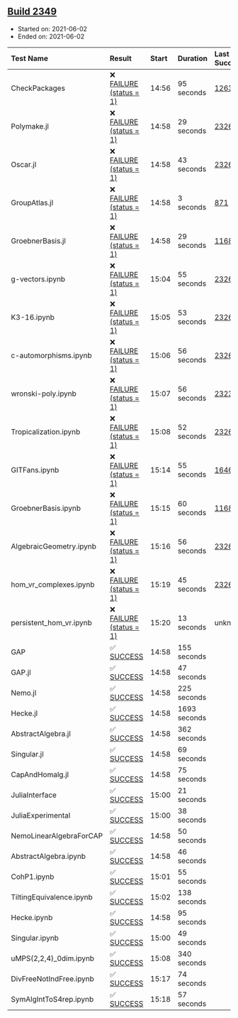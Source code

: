 ## [Build 2349](https://oscarci.mathematik.uni-kl.de/job/oscar-stable/2349/)

* Started on: 2021-06-02
* Ended on: 2021-06-02

| Test Name    | Result | Start | Duration | Last Success | First Failure |
|:-------------|:-------|:------|:---------|:-------------|:--------------|
| CheckPackages | ❌ [FAILURE (status = 1)](https://oscarci.mathematik.uni-kl.de/job/oscar-stable/2349/artifact/logs/build-2349/CheckPackages.log) | 14:56 | 95 seconds | [1263](https://oscarci.mathematik.uni-kl.de/job/oscar-stable/1263/) | [1264](https://oscarci.mathematik.uni-kl.de/job/oscar-stable/1264/) |
| Polymake.jl | ❌ [FAILURE (status = 1)](https://oscarci.mathematik.uni-kl.de/job/oscar-stable/2349/artifact/logs/build-2349/Polymake.jl.log) | 14:58 | 29 seconds | [2326](https://oscarci.mathematik.uni-kl.de/job/oscar-stable/2326/) | [2327](https://oscarci.mathematik.uni-kl.de/job/oscar-stable/2327/) |
| Oscar.jl | ❌ [FAILURE (status = 1)](https://oscarci.mathematik.uni-kl.de/job/oscar-stable/2349/artifact/logs/build-2349/Oscar.jl.log) | 14:58 | 43 seconds | [2326](https://oscarci.mathematik.uni-kl.de/job/oscar-stable/2326/) | [2327](https://oscarci.mathematik.uni-kl.de/job/oscar-stable/2327/) |
| GroupAtlas.jl | ❌ [FAILURE (status = 1)](https://oscarci.mathematik.uni-kl.de/job/oscar-stable/2349/artifact/logs/build-2349/GroupAtlas.jl.log) | 14:58 | 3 seconds | [871](https://oscarci.mathematik.uni-kl.de/job/oscar-stable/871/) | [872](https://oscarci.mathematik.uni-kl.de/job/oscar-stable/872/) |
| GroebnerBasis.jl | ❌ [FAILURE (status = 1)](https://oscarci.mathematik.uni-kl.de/job/oscar-stable/2349/artifact/logs/build-2349/GroebnerBasis.jl.log) | 14:58 | 29 seconds | [1168](https://oscarci.mathematik.uni-kl.de/job/oscar-stable/1168/) | [1169](https://oscarci.mathematik.uni-kl.de/job/oscar-stable/1169/) |
| g-vectors.ipynb | ❌ [FAILURE (status = 1)](https://oscarci.mathematik.uni-kl.de/job/oscar-stable/2349/artifact/logs/build-2349/g-vectors.ipynb.log) | 15:04 | 55 seconds | [2326](https://oscarci.mathematik.uni-kl.de/job/oscar-stable/2326/) | [2327](https://oscarci.mathematik.uni-kl.de/job/oscar-stable/2327/) |
| K3-16.ipynb | ❌ [FAILURE (status = 1)](https://oscarci.mathematik.uni-kl.de/job/oscar-stable/2349/artifact/logs/build-2349/K3-16.ipynb.log) | 15:05 | 53 seconds | [2326](https://oscarci.mathematik.uni-kl.de/job/oscar-stable/2326/) | [2327](https://oscarci.mathematik.uni-kl.de/job/oscar-stable/2327/) |
| c-automorphisms.ipynb | ❌ [FAILURE (status = 1)](https://oscarci.mathematik.uni-kl.de/job/oscar-stable/2349/artifact/logs/build-2349/c-automorphisms.ipynb.log) | 15:06 | 56 seconds | [2326](https://oscarci.mathematik.uni-kl.de/job/oscar-stable/2326/) | [2327](https://oscarci.mathematik.uni-kl.de/job/oscar-stable/2327/) |
| wronski-poly.ipynb | ❌ [FAILURE (status = 1)](https://oscarci.mathematik.uni-kl.de/job/oscar-stable/2349/artifact/logs/build-2349/wronski-poly.ipynb.log) | 15:07 | 56 seconds | [2323](https://oscarci.mathematik.uni-kl.de/job/oscar-stable/2323/) | [2324](https://oscarci.mathematik.uni-kl.de/job/oscar-stable/2324/) |
| Tropicalization.ipynb | ❌ [FAILURE (status = 1)](https://oscarci.mathematik.uni-kl.de/job/oscar-stable/2349/artifact/logs/build-2349/Tropicalization.ipynb.log) | 15:08 | 52 seconds | [2326](https://oscarci.mathematik.uni-kl.de/job/oscar-stable/2326/) | [2327](https://oscarci.mathematik.uni-kl.de/job/oscar-stable/2327/) |
| GITFans.ipynb | ❌ [FAILURE (status = 1)](https://oscarci.mathematik.uni-kl.de/job/oscar-stable/2349/artifact/logs/build-2349/GITFans.ipynb.log) | 15:14 | 55 seconds | [1646](https://oscarci.mathematik.uni-kl.de/job/oscar-stable/1646/) | [1647](https://oscarci.mathematik.uni-kl.de/job/oscar-stable/1647/) |
| GroebnerBasis.ipynb | ❌ [FAILURE (status = 1)](https://oscarci.mathematik.uni-kl.de/job/oscar-stable/2349/artifact/logs/build-2349/GroebnerBasis.ipynb.log) | 15:15 | 60 seconds | [1168](https://oscarci.mathematik.uni-kl.de/job/oscar-stable/1168/) | [1169](https://oscarci.mathematik.uni-kl.de/job/oscar-stable/1169/) |
| AlgebraicGeometry.ipynb | ❌ [FAILURE (status = 1)](https://oscarci.mathematik.uni-kl.de/job/oscar-stable/2349/artifact/logs/build-2349/AlgebraicGeometry.ipynb.log) | 15:16 | 56 seconds | [2326](https://oscarci.mathematik.uni-kl.de/job/oscar-stable/2326/) | [2327](https://oscarci.mathematik.uni-kl.de/job/oscar-stable/2327/) |
| hom_vr_complexes.ipynb | ❌ [FAILURE (status = 1)](https://oscarci.mathematik.uni-kl.de/job/oscar-stable/2349/artifact/logs/build-2349/hom_vr_complexes.ipynb.log) | 15:19 | 45 seconds | [2326](https://oscarci.mathematik.uni-kl.de/job/oscar-stable/2326/) | [2327](https://oscarci.mathematik.uni-kl.de/job/oscar-stable/2327/) |
| persistent_hom_vr.ipynb | ❌ [FAILURE (status = 1)](https://oscarci.mathematik.uni-kl.de/job/oscar-stable/2349/artifact/logs/build-2349/persistent_hom_vr.ipynb.log) | 15:20 | 13 seconds | unknown | unknown |
| GAP | ✅ [SUCCESS](https://oscarci.mathematik.uni-kl.de/job/oscar-stable/2349/artifact/logs/build-2349/GAP.log) | 14:58 | 155 seconds |  |  |
| GAP.jl | ✅ [SUCCESS](https://oscarci.mathematik.uni-kl.de/job/oscar-stable/2349/artifact/logs/build-2349/GAP.jl.log) | 14:58 | 47 seconds |  |  |
| Nemo.jl | ✅ [SUCCESS](https://oscarci.mathematik.uni-kl.de/job/oscar-stable/2349/artifact/logs/build-2349/Nemo.jl.log) | 14:58 | 225 seconds |  |  |
| Hecke.jl | ✅ [SUCCESS](https://oscarci.mathematik.uni-kl.de/job/oscar-stable/2349/artifact/logs/build-2349/Hecke.jl.log) | 14:58 | 1693 seconds |  |  |
| AbstractAlgebra.jl | ✅ [SUCCESS](https://oscarci.mathematik.uni-kl.de/job/oscar-stable/2349/artifact/logs/build-2349/AbstractAlgebra.jl.log) | 14:58 | 362 seconds |  |  |
| Singular.jl | ✅ [SUCCESS](https://oscarci.mathematik.uni-kl.de/job/oscar-stable/2349/artifact/logs/build-2349/Singular.jl.log) | 14:58 | 69 seconds |  |  |
| CapAndHomalg.jl | ✅ [SUCCESS](https://oscarci.mathematik.uni-kl.de/job/oscar-stable/2349/artifact/logs/build-2349/CapAndHomalg.jl.log) | 14:58 | 75 seconds |  |  |
| JuliaInterface | ✅ [SUCCESS](https://oscarci.mathematik.uni-kl.de/job/oscar-stable/2349/artifact/logs/build-2349/JuliaInterface.log) | 15:00 | 21 seconds |  |  |
| JuliaExperimental | ✅ [SUCCESS](https://oscarci.mathematik.uni-kl.de/job/oscar-stable/2349/artifact/logs/build-2349/JuliaExperimental.log) | 15:00 | 38 seconds |  |  |
| NemoLinearAlgebraForCAP | ✅ [SUCCESS](https://oscarci.mathematik.uni-kl.de/job/oscar-stable/2349/artifact/logs/build-2349/NemoLinearAlgebraForCAP.log) | 14:58 | 50 seconds |  |  |
| AbstractAlgebra.ipynb | ✅ [SUCCESS](https://oscarci.mathematik.uni-kl.de/job/oscar-stable/2349/artifact/logs/build-2349/AbstractAlgebra.ipynb.log) | 14:58 | 46 seconds |  |  |
| CohP1.ipynb | ✅ [SUCCESS](https://oscarci.mathematik.uni-kl.de/job/oscar-stable/2349/artifact/logs/build-2349/CohP1.ipynb.log) | 15:01 | 55 seconds |  |  |
| TiltingEquivalence.ipynb | ✅ [SUCCESS](https://oscarci.mathematik.uni-kl.de/job/oscar-stable/2349/artifact/logs/build-2349/TiltingEquivalence.ipynb.log) | 15:02 | 138 seconds |  |  |
| Hecke.ipynb | ✅ [SUCCESS](https://oscarci.mathematik.uni-kl.de/job/oscar-stable/2349/artifact/logs/build-2349/Hecke.ipynb.log) | 14:58 | 95 seconds |  |  |
| Singular.ipynb | ✅ [SUCCESS](https://oscarci.mathematik.uni-kl.de/job/oscar-stable/2349/artifact/logs/build-2349/Singular.ipynb.log) | 15:00 | 49 seconds |  |  |
| uMPS(2,2,4)_0dim.ipynb | ✅ [SUCCESS](https://oscarci.mathematik.uni-kl.de/job/oscar-stable/2349/artifact/logs/build-2349/uMPS-2-2-4-_0dim.ipynb.log) | 15:08 | 340 seconds |  |  |
| DivFreeNotIndFree.ipynb | ✅ [SUCCESS](https://oscarci.mathematik.uni-kl.de/job/oscar-stable/2349/artifact/logs/build-2349/DivFreeNotIndFree.ipynb.log) | 15:17 | 74 seconds |  |  |
| SymAlgIntToS4rep.ipynb | ✅ [SUCCESS](https://oscarci.mathematik.uni-kl.de/job/oscar-stable/2349/artifact/logs/build-2349/SymAlgIntToS4rep.ipynb.log) | 15:18 | 57 seconds |  |  |
